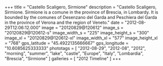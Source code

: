 +++
title = "Castello Scaligero, Sirmione"
description = "Castello Scaligero, Sirmione. Sirmione is a comune in the province of Brescia, in Lombardy. It is bounded by the comunes of Desenzano del Garda and Peschiera del Garda in the province of Verona and the region of Veneto."
date = "2012-08-29T12:06:12.000"
image = "20120829@120612"
image_s = "20120829@120612-s"
image_width_s = "225"
image_height_s = "300"
image_xl = "20120829@120612-xl"
image_width_xl = "577"
image_height_xl = "768"
gps_latitude = "45.4922135666667"
gps_longitude = "10.6085625333333"
phototags = [ "2012-08-29", "2012-08", "2012", "morning", "summer", "lake", "castle", "Europe", "Italy", "Lombardia", "Brescia", "Sirmione" ]
galleries = [ "2012 Timeline" ]
+++
